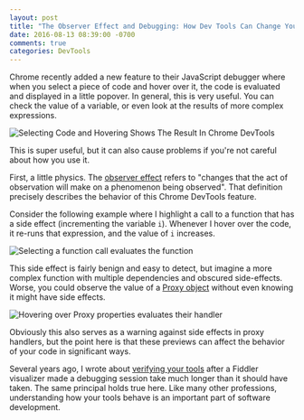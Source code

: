 ```yaml
---
layout: post
title: "The Observer Effect and Debugging: How Dev Tools Can Change Your Code's Behavior"
date: 2016-08-13 08:39:00 -0700
comments: true
categories: DevTools
---
```



Chrome recently added a new feature to their JavaScript debugger where when you select a piece of code and hover over it, the code is evaluated and displayed in a little popover.
In general, this is very useful.
You can check the value of a variable, or even look at the results of more complex expressions.

![Selecting Code and Hovering Shows The Result In Chrome DevTools](https://itsananderson.blob.core.windows.net/post-images/chrome-inspect-selection.gif)

This is super useful, but it can also cause problems if you're not careful about how you use it.

First, a little physics.
The <a href="https://en.wikipedia.org/wiki/Observer_effect_(physics)">observer effect</a> refers to "changes that the act of observation will make on a phenomenon being observed".
That definition precisely describes the behavior of this Chrome DevTools feature.

Consider the following example where I highlight a call to a function that has a side effect (incrementing the variable `i`).
Whenever I hover over the code, it re-runs that expression, and the value of `i` increases.

![Selecting a function call evaluates the function](https://itsananderson.blob.core.windows.net/post-images/debug-inspect-selection.gif)

This side effect is fairly benign and easy to detect, but imagine a more complex function with multiple dependencies and obscured side-effects.
Worse, you could observe the value of a [Proxy object](https://developer.mozilla.org/en-US/docs/Web/JavaScript/Reference/Global_Objects/Proxy) without even knowing it might have side effects.

![Hovering over Proxy properties evaluates their handler](https://itsananderson.blob.core.windows.net/post-images/chrome-proxy-hover.gif)

Obviously this also serves as a warning against side effects in proxy handlers, but the point here is that these previews can affect the behavior of your code in significant ways.

Several years ago, I wrote about [verifying your tools](/blog/2014/04/08/a-lesson-in-debugging-verify-your-tools/) after a Fiddler visualizer made a debugging session take much longer than it should have taken.
The same principal holds true here.
Like many other professions, understanding how your tools behave is an important part of software development.



